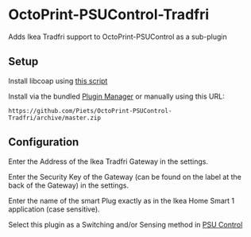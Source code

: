 # OctoPrint-PSUControl-Tradfri

Adds Ikea Tradfri support to OctoPrint-PSUControl as a sub-plugin

## Setup

Install libcoap using [this script](https://github.com/home-assistant-libs/pytradfri/blob/master/script/install-coap-client.sh)

Install via the bundled [Plugin Manager](https://docs.octoprint.org/en/master/bundledplugins/pluginmanager.html)
or manually using this URL:

    https://github.com/Piets/OctoPrint-PSUControl-Tradfri/archive/master.zip



## Configuration

Enter the Address of the Ikea Tradfri Gateway in the settings.

Enter the Security Key of the Gateway (can be found on the label at the  back of the Gateway) in the settings.

Enter the name of the smart Plug exactly as in the Ikea Home Smart 1 application (case sensitive).

Select this plugin as a Switching and/or Sensing method in [PSU Control](https://github.com/kantlivelong/OctoPrint-PSUControl)
